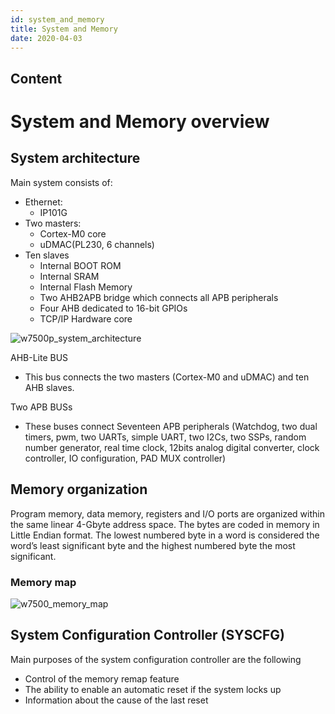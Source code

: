 ```yaml
---
id: system_and_memory
title: System and Memory
date: 2020-04-03
---
```



## Content

# System and Memory overview
## System architecture
Main system consists of:

  * Ethernet:
    * IP101G
  * Two masters:
    * Cortex-M0 core
    * uDMAC(PL230, 6 channels)
  * Ten slaves
    * Internal BOOT ROM
    * Internal SRAM
    * Internal Flash Memory
    * Two AHB2APB bridge which connects all APB peripherals
    * Four AHB dedicated to 16-bit GPIOs
    * TCP/IP Hardware core

![w7500p_system_architecture](document_framework/img/products/w7500p/w7500p_system_architecture.jpg)

AHB-Lite BUS

- This bus connects the two masters (Cortex-M0 and uDMAC) and ten AHB slaves.

Two APB BUSs

- These buses connect Seventeen APB peripherals (Watchdog, two dual timers, pwm, two UARTs, simple UART, two I2Cs, two SSPs, random number generator, real time clock, 12bits analog digital converter, clock controller, IO configuration, PAD MUX controller)


## Memory organization

Program memory, data memory, registers and I/O ports are organized within the same linear 4-Gbyte address space.
The bytes are coded in memory in Little Endian format. The lowest numbered byte in a word is considered the word’s least significant byte and the highest numbered byte the most significant.

### Memory map

![w7500_memory_map](/document_framework/img/products/w7500/memory_map.png)

## System Configuration Controller (SYSCFG)

Main purposes of the system configuration controller are the following

  * Control of the memory remap feature
  * The ability to enable an automatic reset if the system locks up
  * Information about the cause of the last reset
